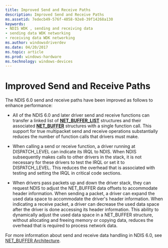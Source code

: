 ```yaml
---
title: Improved Send and Receive Paths
description: Improved Send and Receive Paths
ms.assetid: 7edecb49-576f-4058-92e8-39f14268a130
keywords:
- NDIS WDK , sending and receiving data
- sending data WDK networking
- receiving data WDK networking
ms.author: windowsdriverdev
ms.date: 04/20/2017
ms.topic: article
ms.prod: windows-hardware
ms.technology: windows-devices
---
```


# Improved Send and Receive Paths





The NDIS 6.0 send and receive paths have been improved as follows to enhance performance:

-   All of the NDIS 6.0 and later driver send and receive functions can transfer a linked list of [**NET\_BUFFER\_LIST**](https://msdn.microsoft.com/library/windows/hardware/ff568388) structures and their associated [**NET\_BUFFER**](https://msdn.microsoft.com/library/windows/hardware/ff568376) structures with a single function call. This support for true multipacket send and receive operations substantially reduces the number of function calls that drivers must make.

-   When calling a send or receive function, a driver running at DISPATCH\_LEVEL can indicate its IRQL to NDIS. When NDIS subsequently makes calls to other drivers in the stack, it is not necessary for these drivers to test the IRQL or set it to DISPATCH\_LEVEL. This reduces the overhead that is associated with testing and setting the IRQL in critical code sections.

-   When drivers pass packets up and down the driver stack, they can request NDIS to adjust the NET\_BUFFER data offsets to accommodate header information. When sending a packet, a driver can expand the used data space to accommodate the driver's header information. When indicating a receive packet, a driver can decrease the used data space after the driver is done accessing its header information. This ability to dynamically adjust the used data space in a NET\_BUFFER structure, without allocating and freeing memory or copying data, reduces the overhead that is required to process network data.

For more information about send and receive data handling in NDIS 6.0, see [NET\_BUFFER Architecture](net-buffer-architecture.md).

 

 





